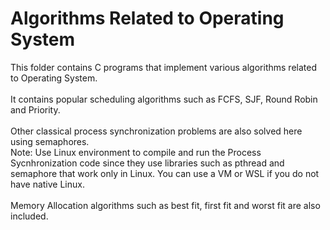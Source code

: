 # Algorithms Related to Operating System
This folder contains C programs that implement various algorithms related to Operating System. <br><br>
It contains popular scheduling algorithms such as FCFS, SJF, Round Robin and Priority. <br><br>
Other classical process synchronization problems are also solved here using semaphores. <br>
Note: Use Linux environment to compile and run the Process Sycnhronization code since they use libraries such as pthread and semaphore that work only in Linux. You can use a VM or WSL if you do not have native Linux.<br><br>
Memory Allocation algorithms such as best fit, first fit and worst fit are also included.